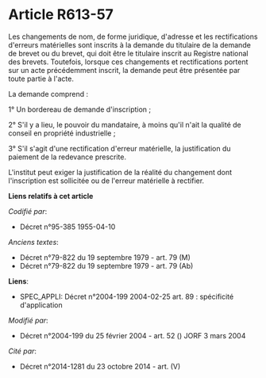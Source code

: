 # Article R613-57

Les changements de nom, de forme juridique, d'adresse et les rectifications d'erreurs matérielles sont inscrits à la demande
du titulaire de la demande de brevet ou du brevet, qui doit être le titulaire inscrit au Registre national des brevets.
Toutefois, lorsque ces changements et rectifications portent sur un acte précédemment inscrit, la demande peut être présentée
par toute partie à l'acte.

La demande comprend :

1° Un bordereau de demande d'inscription ;

2° S'il y a lieu, le pouvoir du mandataire, à moins qu'il n'ait la qualité de conseil en propriété industrielle ;

3° S'il s'agit d'une rectification d'erreur matérielle, la justification du paiement de la redevance prescrite.

L'institut peut exiger la justification de la réalité du changement dont l'inscription est sollicitée ou de l'erreur
matérielle à rectifier.

**Liens relatifs à cet article**

_Codifié par_:

  - Décret n°95-385 1955-04-10

_Anciens textes_:

  - Décret n°79-822 du 19 septembre 1979 - art. 79 (M)
  - Décret n°79-822 du 19 septembre 1979 - art. 79 (Ab)

**Liens**:

  - SPEC_APPLI: Décret n°2004-199 2004-02-25 art. 89 : spécificité d'application

_Modifié par_:

  - Décret n°2004-199 du 25 février 2004 - art. 52 () JORF 3 mars 2004

_Cité par_:

  - Décret n°2014-1281 du 23 octobre 2014 - art. (V)
